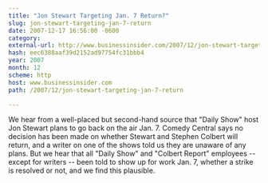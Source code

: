 ```yaml
---
title: "Jon Stewart Targeting Jan. 7 Return?"
slug: jon-stewart-targeting-jan-7-return
date: 2007-12-17 16:56:00 -0600
category: 
external-url: http://www.businessinsider.com/2007/12/jon-stewart-targeting-jan-7-return
hash: eec6388aaf39d2152ad97754fc31bbb4
year: 2007
month: 12
scheme: http
host: www.businessinsider.com
path: /2007/12/jon-stewart-targeting-jan-7-return

---
```


We hear from a well-placed but second-hand source that "Daily Show" host Jon Stewart plans to go back on the air Jan. 7. Comedy Central says no decision has been made on whether Stewart and Stephen Colbert will return, and a writer on one of the shows told us they are unaware of any plans. But we hear that all "Daily Show" and "Colbert Report" employees -- except for writers -- been told to show up for work Jan. 7, whether a strike is resolved or not, and we find this plausible.
